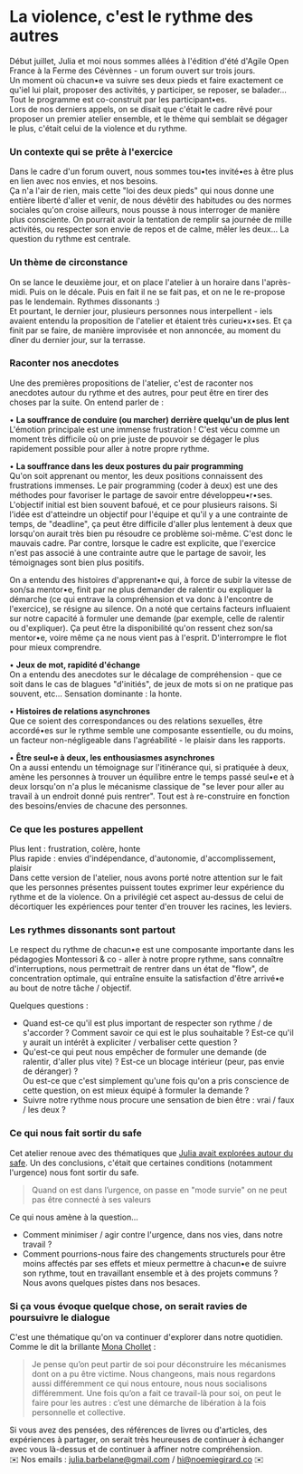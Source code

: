 # La violence, c'est le rythme des autres

Début juillet, Julia et moi nous sommes allées à l'édition d'été d'Agile Open France à la Ferme des Cévènnes - un forum ouvert sur trois jours.  
Un moment où chacun•e va suivre ses deux pieds et faire exactement ce qu'iel lui plait, proposer des activités, y participer, se reposer, se balader... Tout le programme est co-construit par les participant•es.   
Lors de nos derniers appels, on se disait que c'était le cadre rêvé pour proposer un premier atelier ensemble, et le thème qui semblait se dégager le plus, c'était celui de la violence et du rythme.

### Un contexte qui se prête à l'exercice
Dans le cadre d'un forum ouvert, nous sommes tou•tes invité•es à être plus en lien avec nos envies, et nos besoins.  
Ça n'a l'air de rien, mais cette "loi des deux pieds" qui nous donne une entière liberté d'aller et venir, de nous dévêtir des habitudes ou des normes sociales qu'on croise ailleurs, nous pousse à nous interroger de manière plus consciente. 
On pourrait avoir la tentation de remplir sa journée de mille activités, ou respecter son envie de repos et de calme, mêler les deux... La question du rythme est centrale.  

### Un thème de circonstance
On se lance le deuxième jour, et on place l'atelier à un horaire dans l'après-midi. Puis on le décale. Puis en fait il ne se fait pas, et on ne le re-propose pas le lendemain. Rythmes dissonants :)  
Et pourtant, le dernier jour, plusieurs personnes nous interpellent - iels avaient entendu la proposition de l'atelier et étaient très curieu•x•ses. Et ça finit par se faire, de manière improvisée et non annoncée, au moment du dîner du dernier jour, sur la terrasse.

### Raconter nos anecdotes
Une des premières propositions de l'atelier, c'est de raconter nos anecdotes autour du rythme et des autres, pour peut être en tirer des choses par la suite.
On entend parler de :  

• **La souffrance de conduire (ou marcher) derrière quelqu'un de plus lent**  
L'émotion principale est une immense frustration ! C'est vécu comme un moment très difficile où on prie juste de pouvoir se dégager le plus rapidement possible pour aller à notre propre rythme.  

• **La souffrance dans les deux postures du pair programming**  
Qu'on soit apprenant ou mentor, les deux positions connaissent des frustrations immenses. Le pair programming (coder à deux) est une des méthodes pour favoriser le partage de savoir entre développeu•r•ses. L'objectif initial est bien souvent bafoué, et ce pour plusieurs raisons. Si l'idée est d'atteindre un objectif pour l'équipe et qu'il y a une contrainte de temps, de "deadline", ça peut être difficile d'aller plus lentement à deux que lorsqu'on aurait très bien pu résoudre ce problème soi-même.
C'est donc le mauvais cadre. Par contre, lorsque le cadre est explicite, que l'exercice n'est pas associé à une contrainte autre que le partage de savoir, les témoignages sont bien plus positifs.  

On a entendu des histoires d'apprenant•e qui, à force de subir la vitesse de son/sa mentor•e, finit par ne plus demander de ralentir ou expliquer la démarche (ce qui entrave la compréhension et va donc à l'encontre de l'exercice), se résigne au silence. 
On a noté que certains facteurs influaient sur notre capacité à formuler une demande (par exemple, celle de ralentir ou d'expliquer). Ça peut être la disponibilité qu'on ressent chez son/sa mentor•e, voire même ça ne nous vient pas à l'esprit. D'interrompre le flot pour mieux comprendre.

• **Jeux de mot, rapidité d'échange**  
On a entendu des anecdotes sur le décalage de compréhension - que ce soit dans le cas de blagues "d'initiés", de jeux de mots si on ne pratique pas souvent, etc... Sensation dominante : la honte.

• **Histoires de relations asynchrones**  
Que ce soient des correspondances ou des relations sexuelles, être accordé•es sur le rythme semble une composante essentielle, ou du moins, un facteur non-négligeable dans l'agréabilité - le plaisir dans les rapports. 

• **Être seul•e à deux, les enthousiasmes asynchrones**  
On a aussi entendu un témoignage sur l'itinérance qui, si pratiquée à deux, amène les personnes à trouver un équilibre entre le temps passé seul•e et à deux lorsqu'on n'a plus le mécanisme classique de "se lever pour aller au travail à un endroit donné puis rentrer". Tout est à re-construire en fonction des besoins/envies de chacune des personnes.

### Ce que les postures appellent
Plus lent : frustration, colère, honte  
Plus rapide : envies d'indépendance, d'autonomie, d'accomplissement, plaisir  
Dans cette version de l'atelier, nous avons porté notre attention sur le fait que les personnes présentes puissent toutes exprimer leur expérience du rythme et de la violence. On a privilégié cet aspect au-dessus de celui de décortiquer les expériences pour tenter d'en trouver les racines, les leviers.

### Les rythmes dissonants sont partout
Le respect du rythme de chacun•e est une composante importante dans les pédagogies Montessori & co - aller à notre propre rythme, sans connaître d'interruptions, nous permettrait de rentrer dans un état de "flow", de concentration optimale, qui entraîne ensuite la satisfaction d'être arrivé•e au bout de notre tâche / objectif.

Quelques questions :  
- Quand est-ce qu'il est plus important de respecter son rythme / de s'accorder ? Comment savoir ce qui est le plus souhaitable ? Est-ce qu'il y aurait un intérêt à expliciter / verbaliser cette question ?  
- Qu'est-ce qui peut nous empêcher de formuler une demande (de ralentir, d'aller plus vite) ? Est-ce un blocage intérieur (peur, pas envie de déranger) ?   
Ou est-ce que c'est simplement qu'une fois qu'on a pris conscience de cette question, on est mieux équipé à formuler la demande ?  
- Suivre notre rythme nous procure une sensation de bien être : vrai / faux / les deux ?

### Ce qui nous fait sortir du safe
Cet atelier renoue avec des thématiques que [Julia avait explorées autour du safe](https://github.com/Julia-barbelane/des-conf-entre-meufs/blob/master/ressources/retour-d-exp%C3%A9rience-atelier-ju-truc-et-astuces-cadre-collaboration-safe.md). Un des conclusions, c'était que certaines conditions (notamment l'urgence) nous font sortir du safe. 
>Quand on est dans l’urgence, on passe en "mode survie" on ne peut pas être connecté à ses valeurs

Ce qui nous amène à la question...
- Comment minimiser / agir contre l'urgence, dans nos vies, dans notre travail ?  
- Comment pourrions-nous faire des changements structurels pour être moins affectés par ses effets et mieux permettre à chacun•e de suivre son rythme, tout en travaillant ensemble et à des projets communs ?  
Nous avons quelques pistes dans nos besaces. 
### Si ça vous évoque quelque chose, on serait ravies de poursuivre le dialogue
C'est une thématique qu'on va continuer d'explorer dans notre quotidien.  
Comme le dit la brillante [Mona Chollet](https://www.revue-ballast.fr/mona-chollet-construire-une-puissance-au-feminin/) : 
> Je pense qu’on peut partir de soi pour déconstruire les mécanismes dont on a pu être victime. Nous changeons, mais nous regardons aussi différemment ce qui nous entoure, nous nous socialisons différemment. Une fois qu’on a fait ce travail-là pour soi, on peut le faire pour les autres : c’est une démarche de libération à la fois personnelle et collective.

Si vous avez des pensées, des références de livres ou d'articles, des expériences à partager, on serait très heureuses de continuer à échanger avec vous là-dessus et de continuer à affiner notre compréhension.  
✉️ Nos emails : julia.barbelane@gmail.com / hi@noemiegirard.co ✉️
